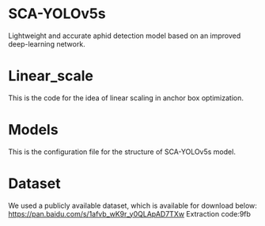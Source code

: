# SCA-YOLOv5s
Lightweight and accurate aphid detection model based on an improved deep-learning network.

# Linear_scale
This is the code for the idea of linear scaling in anchor box optimization.

# Models
This is the configuration file for the structure of SCA-YOLOv5s model.

# Dataset
We used a publicly available dataset, which is available for download below:
https://pan.baidu.com/s/1afvb_wK9r_y0QLApAD7TXw    Extraction code:9fb


